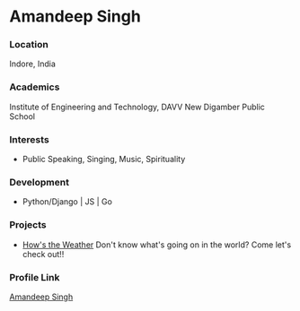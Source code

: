 # Amandeep Singh

### Location

Indore, India

### Academics

Institute of Engineering and Technology, DAVV
New Digamber Public School

### Interests

- Public Speaking, Singing, Music, Spirituality

### Development

- Python/Django | JS | Go

### Projects

- [How's the Weather](https://github.com/amancooks08/weather-app) Don't know what's going on in the world? Come let's check out!!

### Profile Link

[Amandeep Singh](https://github.com/amancooks08)

